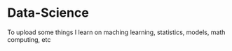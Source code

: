 # Data-Science
To upload some things I learn on maching learning, statistics, models, math computing, etc
